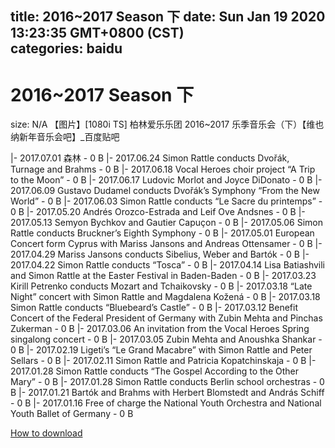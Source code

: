 
title: 2016~2017 Season 下
date: Sun Jan 19 2020 13:23:35 GMT+0800 (CST)    
categories: baidu
---

# 2016~2017 Season 下
size: N/A
 【图片】[1080i TS] 柏林爱乐乐团 2016~2017 乐季音乐会（下）【维也纳新年音乐会吧】_百度贴吧
 
|- 2017.07.01 森林 - 0 B
|- 2017.06.24 Simon Rattle conducts Dvořák, Turnage and Brahms - 0 B
|- 2017.06.18 Vocal Heroes choir project “A Trip to the Moon” - 0 B
|- 2017.06.17 Ludovic Morlot and Joyce DiDonato - 0 B
|- 2017.06.09 Gustavo Dudamel conducts Dvořák’s Symphony “From the New World” - 0 B
|- 2017.06.03 Simon Rattle conducts “Le Sacre du printemps” - 0 B
|- 2017.05.20 Andrés Orozco-Estrada and Leif Ove Andsnes - 0 B
|- 2017.05.13 Semyon Bychkov and Gautier Capuçon - 0 B
|- 2017.05.06 Simon Rattle conducts Bruckner’s Eighth Symphony - 0 B
|- 2017.05.01 European Concert form Cyprus with Mariss Jansons and Andreas Ottensamer - 0 B
|- 2017.04.29 Mariss Jansons conducts Sibelius, Weber and Bartók - 0 B
|- 2017.04.22 Simon Rattle conducts “Tosca” - 0 B
|- 2017.04.14 Lisa Batiashvili and Simon Rattle at the Easter Festival in Baden-Baden - 0 B
|- 2017.03.23 Kirill Petrenko conducts Mozart and Tchaikovsky - 0 B
|- 2017.03.18 “Late Night” concert with Simon Rattle and Magdalena Kožená - 0 B
|- 2017.03.18 Simon Rattle conducts “Bluebeard’s Castle” - 0 B
|- 2017.03.12 Benefit Concert of the Federal President of Germany with Zubin Mehta and Pinchas Zukerman - 0 B
|- 2017.03.06 An invitation from the Vocal Heroes Spring singalong concert - 0 B
|- 2017.03.05 Zubin Mehta and Anoushka Shankar - 0 B
|- 2017.02.19 Ligeti’s “Le Grand Macabre” with Simon Rattle and Peter Sellars - 0 B
|- 2017.02.11 Simon Rattle and Patricia Kopatchinskaja - 0 B
|- 2017.01.28 Simon Rattle conducts “The Gospel According to the Other Mary” - 0 B
|- 2017.01.28 Simon Rattle conducts Berlin school orchestras - 0 B
|- 2017.01.21 Bartók and Brahms with Herbert Blomstedt and András Schiff - 0 B
|- 2017.01.16 Free of charge the National Youth Orchestra and National Youth Ballet of Germany - 0 B

[How to download](https://bpcam.bemobtrk.com/go/2ceec3aa-1ca2-46d6-b9ff-aaa5c184517c?jno=803)